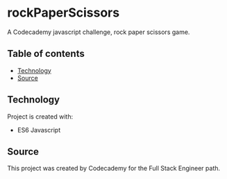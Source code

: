 # rockPaperScissors
A Codecademy javascript challenge, rock paper scissors game.

## Table of contents
* [Technology](#technology)
* [Source](#source)

## Technology
Project is created with:
 - ES6 Javascript


## Source
This project was created by Codecademy for the Full Stack Engineer path. 

